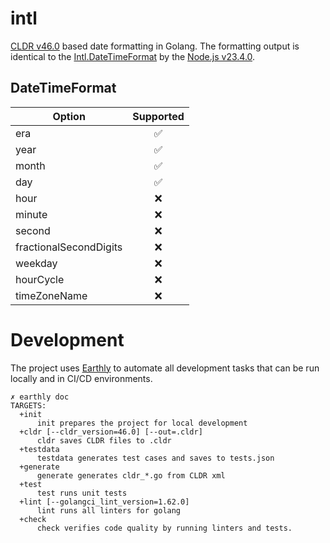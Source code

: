 # intl

[CLDR v46.0](https://cldr.unicode.org/downloads/cldr-46) based date formatting in Golang. The formatting output is identical to the [Intl.DateTimeFormat](https://developer.mozilla.org/en-US/docs/Web/JavaScript/Reference/Global_Objects/Intl/DateTimeFormat) by the [Node.js v23.4.0](https://nodejs.org/docs/v23.4.0/api/intl.html).

## DateTimeFormat

| Option                 | Supported |
| ---------------------- | :-------: |
| era                    |    ✅︎    |
| year                   |    ✅︎    |
| month                  |    ✅︎    |
| day                    |    ✅︎    |
| hour                   |    ❌     |
| minute                 |    ❌     |
| second                 |    ❌     |
| fractionalSecondDigits |    ❌     |
| weekday                |    ❌     |
| hourCycle              |    ❌     |
| timeZoneName           |    ❌     |

# Development

The project uses [Earthly](https://earthly.dev) to automate all development tasks that can be run locally and in CI/CD environments.

```shell
✗ earthly doc
TARGETS:
  +init
      init prepares the project for local development
  +cldr [--cldr_version=46.0] [--out=.cldr]
      cldr saves CLDR files to .cldr
  +testdata
      testdata generates test cases and saves to tests.json
  +generate
      generate generates cldr_*.go from CLDR xml
  +test
      test runs unit tests
  +lint [--golangci_lint_version=1.62.0]
      lint runs all linters for golang
  +check
      check verifies code quality by running linters and tests.
```
